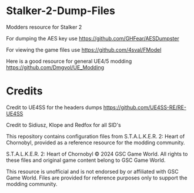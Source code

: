# Stalker-2-Dump-Files
Modders resource for Stalker 2

For dumping the AES key use https://github.com/GHFear/AESDumpster

For viewing the game files use https://github.com/4sval/FModel

Here is a good resource for general UE4/5 modding https://github.com/Dmgvol/UE_Modding

# Credits

Credit to UE4SS for the headers dumps
https://github.com/UE4SS-RE/RE-UE4SS


Credit to Sidiusz, Klope and Redfox for all SID's


This repository contains configuration files from S.T.A.L.K.E.R. 2: Heart of Chornobyl, provided as a reference resource for the modding community.

S.T.A.L.K.E.R. 2: Heart of Chornobyl © 2024 GSC Game World. 
All rights to these files and original game content belong to GSC Game World.

This resource is unofficial and is not endorsed by or affiliated with GSC Game World. Files are provided for reference purposes only to support the modding community.
